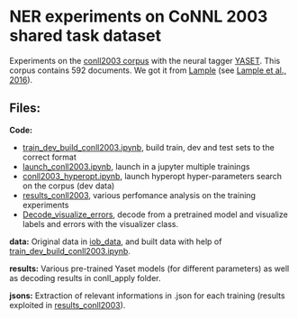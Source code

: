 # NER experiments on CoNNL 2003 shared task dataset

Experiments on the [conll2003 corpus](https://www.clips.uantwerpen.be/conll2003/ner/) with the neural tagger [YASET](http://yaset.readthedocs.io/en/stable/). This corpus contains 592 documents. We got it from [Lample](https://github.com/glample/tagger/tree/master/dataset) (see [Lample et al., 2016](https://arxiv.org/abs/1603.01360)).

## Files:

**Code:**
+ [train_dev_build_conll2003.ipynb](https://github.com/strayMat/bio-medical_ner/blob/master/conll2003/code/train_dev_build_conll2003.ipynb), build train, dev and test sets to the correct format
+ [launch_conll2003.ipynb](https://github.com/strayMat/bio-medical_ner/blob/master/conll2003/code/launch_conll2003.ipynb), launch in a jupyter multiple trainings
+ [conll2003_hyperopt.ipynb](https://github.com/strayMat/bio-medical_ner/blob/master/conll2003/code/conll2003_hyperopt.ipynb), launch hyperopt hyper-parameters search on the corpus (dev data)
+ [results_conll2003](https://github.com/strayMat/bio-medical_ner/blob/master/conll2003/code/results_conll2003.ipynb), various perfomance analysis on the training experiments 
+ [Decode_visualize_errors](https://github.com/strayMat/bio-medical_ner/blob/master/conll2003/code/Decode_visualize_errors.ipynb), decode from a pretrained model and visualize labels and errors with the visualizer class.

**data:**
Original data in [iob_data](https://github.com/strayMat/bio-medical_ner/tree/master/conll2003/data/iob_data), and built data with help of [train_dev_build_conll2003.ipynb](https://github.com/strayMat/bio-medical_ner/blob/master/conll2003/code/train_dev_build_conll2003.ipynb).

**results:**
Various pre-trained Yaset models (for different parameters) as well as decoding results in conll_apply folder.

**jsons:**
Extraction of relevant informations in .json for each training (results exploited in [results_conll2003](https://github.com/strayMat/bio-medical_ner/blob/master/conll2003/code/results_conll2003.ipynb)).